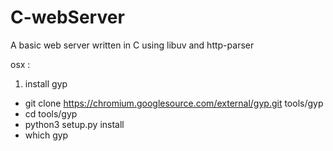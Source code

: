 # C-webServer
A basic web server written in C using libuv and http-parser

osx :
1. install gyp
  - git clone https://chromium.googlesource.com/external/gyp.git tools/gyp
  - cd tools/gyp
  - python3 setup.py install
  - which gyp
